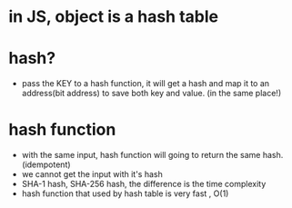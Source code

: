 # in JS, object is a hash table
# hash?
- pass the KEY to a hash function, it will get a hash and map it to an address(bit address) to save both key and value. (in the same place!)

# hash function
- with the same input, hash function will going to return the same hash. (idempotent)
- we cannot get the input with it's hash
- SHA-1 hash, SHA-256 hash, the difference is the time complexity
- hash function that used by hash table is very fast , O(1)
